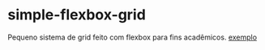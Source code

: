 # simple-flexbox-grid
Pequeno sistema de grid feito com flexbox para fins acadêmicos.
[exemplo](http://mjunior.github.io/simple-flexbox-grid/)
